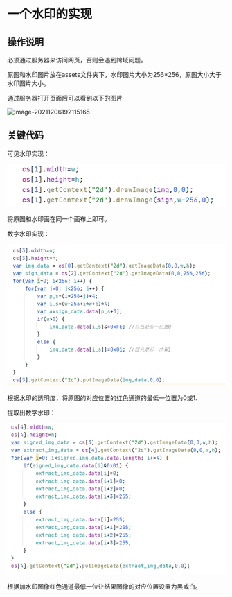 # 一个水印的实现

## 操作说明

必须通过服务器来访问网页，否则会遇到跨域问题。

原图和水印图片放在assets文件夹下，水印图片大小为256*256，原图大小大于水印图片大小。

通过服务器打开页面后可以看到以下的图片

![image-20211206192115165](README.assets/image-20211206192115165.png)

## 关键代码

可见水印实现：

![image-20211206192345715](README.assets/image-20211206192345715.png)

将原图和水印画在同一个画布上即可。

数字水印实现：

![image-20211206192439361](README.assets/image-20211206192439361.png)

根据水印的透明度，将原图的对应位置的红色通道的最低一位置为0或1.

提取出数字水印：

![image-20211206192652345](README.assets/image-20211206192652345.png)

根据加水印图像红色通道最低一位让结果图像的对应位置设置为黑或白。